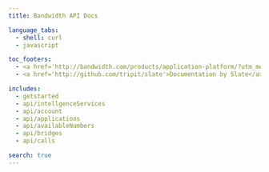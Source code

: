 ```yaml
---
title: Bandwidth API Docs

language_tabs:
  - shell: curl
  - javascript

toc_footers:
  - <a href='http://bandwidth.com/products/application-platform/?utm_medium=social&utm_source=docs&utm_campaign=dtolb&utm_content=_'>Create an API Key</a>
  - <a href='http://github.com/tripit/slate'>Documentation by Slate</a>

includes:
  - getstarted
  - api/intellgenceServices
  - api/account
  - api/applications
  - api/availableNumbers
  - api/bridges
  - api/calls

search: true
---
```

